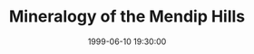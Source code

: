 ---
layout: lecture
title:  "Mineralogy of the Mendip Hills"
speaker: "Dr. Robert Symes, The Natural History Museum"
date: '1999-06-10 19:30:00'

---